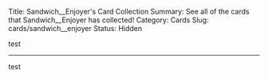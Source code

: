 Title: Sandwich__Enjoyer's Card Collection
Summary: See all of the cards that Sandwich__Enjoyer has collected!
Category: Cards
Slug: cards/sandwich__enjoyer
Status: Hidden

test

---
test